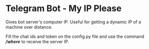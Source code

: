 # Telegram Bot - My IP Please

Gives bot server's computer IP. Useful for getting a dynamic IP of a machine
over distance.

Fill the chat ids and token on the config.py file 
and use the command **_/where_** to receive the 
server IP.
